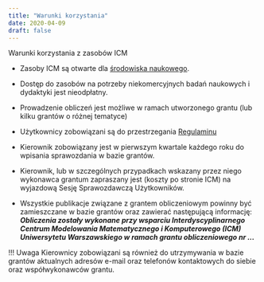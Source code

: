 ```yaml
---
title: "Warunki korzystania"
date: 2020-04-09
draft: false
---
```


Warunki korzystania z zasobów ICM

* Zasoby ICM są otwarte dla [środowiska naukowego](uzytkownik.pl.md).

* Dostęp do zasobów na potrzeby niekomercyjnych badań naukowych i dydaktyki jest nieodpłatny.

* Prowadzenie obliczeń jest możliwe w ramach utworzonego grantu (lub kilku grantów o różnej tematyce)

* Użytkownicy zobowiązani są do przestrzegania [Regulaminu](regulamin.pl.md)

* Kierownik zobowiązany jest w pierwszym kwartale każdego roku do wpisania sprawozdania w bazie grantów.

* Kierownik, lub w szczególnych przypadkach wskazany przez niego wykonawca grantum zapraszany jest (koszty po stronie ICM) na wyjazdową Sesję Sprawozdawczą Użytkowników.
* Wszystkie publikacje związane z grantem obliczeniowym powinny być zamieszczane w bazie grantów oraz zawierać następującą informację:
***Obliczenia zostały wykonane przy wsparciu Interdyscyplinarnego Centrum Modelowania Matematycznego i Komputerowego (ICM) Uniwersytetu Warszawskiego w ramach grantu obliczeniowego nr ...***

!!! Uwaga
    Kierownicy zobowiązani są również do utrzymywania w bazie grantów aktualnych adresów e-mail oraz telefonów kontaktowych do siebie oraz współwykonawców grantu.
